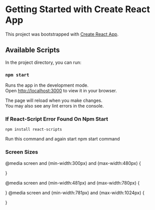# Getting Started with Create React App

This project was bootstrapped with [Create React App](https://github.com/facebook/create-react-app).

## Available Scripts

In the project directory, you can run:

### `npm start`

Runs the app in the development mode.\
Open [http://localhost:3000](http://localhost:3000) to view it in your browser.

The page will reload when you make changes.\
You may also see any lint errors in the console.

### If React-Script Error Found On Npm Start
    npm install react-scripts 
 Run this command and again  start npm start command

### Screen Sizes 
@media screen and (min-width:300px) and (max-width:480px) {
    
}

@media screen and (min-width:481px) and (max-width:780px) {
    
}
@media screen and (min-width:781px) and (max-width:1024px) {
    
}
